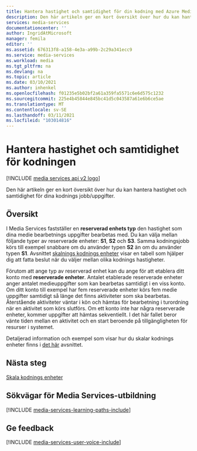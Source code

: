 ```yaml
---
title: Hantera hastighet och samtidighet för din kodning med Azure Media Services | Microsoft Docs
description: Den här artikeln ger en kort översikt över hur du kan hantera hastighet och samtidighet för dina kodnings jobb/uppgifter med Azure Media Services.
services: media-services
documentationcenter: ''
author: IngridAtMicrosoft
manager: femila
editor: ''
ms.assetid: 676313f8-a158-4e3a-a99b-2c29a341ecc9
ms.service: media-services
ms.workload: media
ms.tgt_pltfrm: na
ms.devlang: na
ms.topic: article
ms.date: 03/10/2021
ms.author: inhenkel
ms.openlocfilehash: f01235e5b02bf2a61a359fa5571c6e6d575c1232
ms.sourcegitcommit: 225e4b45844e845bc41d5c043587a61e6b6ce5ae
ms.translationtype: MT
ms.contentlocale: sv-SE
ms.lasthandoff: 03/11/2021
ms.locfileid: "103014816"
---
```

#  <a name="manage-speed-and-concurrency-of-your-encoding"></a>Hantera hastighet och samtidighet för kodningen

[!INCLUDE [media services api v2 logo](./includes/v2-hr.md)] 

Den här artikeln ger en kort översikt över hur du kan hantera hastighet och samtidighet för dina kodnings jobb/uppgifter.

## <a name="overview"></a>Översikt

I Media Services fastställer en **reserverad enhets typ** den hastighet som dina medie bearbetnings uppgifter bearbetas med. Du kan välja mellan följande typer av reserverade enheter: **S1**, **S2** och **S3**. Samma kodningsjobb körs till exempel snabbare om du använder typen **S2** än om du använder typen **S1**. Avsnittet [skalnings kodnings enheter](media-services-scale-media-processing-overview.md) visar en tabell som hjälper dig att fatta beslut när du väljer mellan olika kodnings hastigheter.

Förutom att ange typ av reserverad enhet kan du ange för att etablera ditt konto med **reserverade enheter**. Antalet etablerade reserverade enheter anger antalet medieuppgifter som kan bearbetas samtidigt i en viss konto. Om ditt konto till exempel har fem reserverade enheter körs fem medie uppgifter samtidigt så länge det finns aktiviteter som ska bearbetas. Återstående aktiviteter väntar i kön och hämtas för bearbetning i turordning när en aktivitet som körs slutförs. Om ett konto inte har några reserverade enheter, kommer uppgifter att hämtas sekventiellt. I det här fallet beror vänte tiden mellan en aktivitet och en start beroende på tillgängligheten för resurser i systemet.

Detaljerad information och exempel som visar hur du skalar kodnings enheter finns i [det här](media-services-scale-media-processing-overview.md) avsnittet.

## <a name="next-step"></a>Nästa steg

[Skala kodnings enheter](media-services-scale-media-processing-overview.md)

## <a name="media-services-learning-paths"></a>Sökvägar för Media Services-utbildning
[!INCLUDE [media-services-learning-paths-include](../../../includes/media-services-learning-paths-include.md)]

## <a name="provide-feedback"></a>Ge feedback
[!INCLUDE [media-services-user-voice-include](../../../includes/media-services-user-voice-include.md)]

